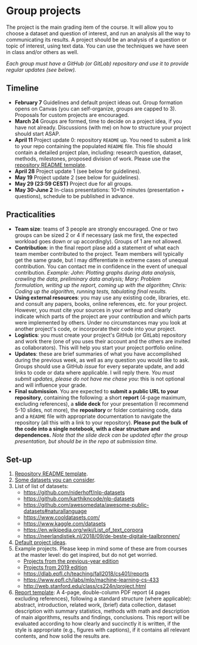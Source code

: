 # Group projects

The project is the main grading item of the course. It will allow you to choose a dataset and question of interest, and run an analysis all the way to communicating its results. A project should be an analysis of a question or topic of interest, using text data. You can use the techniques we have seen in class and/or others as well. 

*Each group must have a GitHub (or GitLab) repository and use it to provide regular updates (see below).*

## Timeline

* **February 7** Guidelines and default project ideas out. Group formation opens on Canvas (you can self-organize, groups are capped to 3). Proposals for custom projects are encouraged.
* **March 24** Groups are formed, time to decide on a project idea, if you have not already. Discussions (with me) on how to structure your project should start ASAP.
* **April 11** Project update 0: repository `README` up. You need to submit a link to your repo containing the populated `README` file. This file should contain a detailed project plan, including: research question, dataset, methods, milestones, proposed division of work. Please use the [repository README template](README_template.md).
* **April 28** Project update 1 (see below for guidelines).
* **May 19** Project update 2 (see below for guidelines).
* **May 29 (23:59 CEST)** Project due for all groups.
* **May 30-June 2** In-class presentations: 10+10 minutes (presentation + questions), schedule to be published in advance.

## Practicalities

* **Team size**: teams of 3 people are strongly encouraged. One or two groups can be sized 2 or 4 if necessary (ask me first, the expected workload goes down or up accordingly). Groups of 1 are not allowed.
* **Contribution**: in the final report plase add a statement of what each team member contributed to the project. Team members will typically get the same grade, but I may differentiate in extreme cases of unequal contribution. You can contact me in confidence in the event of unequal contribution.
*Example: John: Plotting graphs during data analysis, crawling the data, preliminary data analysis; Mary: Problem formulation, writing up the report, coming up with the algorithm; Chris: Coding up the algorithm, running tests, tabulating final results.*
* **Using external resources**: you may use any existing code, libraries, etc. and consult any papers, books, online references, etc. for your project. However, you must cite your sources in your writeup and clearly indicate which parts of the project are your contribution and which parts were implemented by others. Under no circumstances may you look at another project's code, or incorporate their code into your project.
* **Logistics**: you must create your project's GitHub (or GitLab) repository and work there (one of you uses their account and the others are invited as collaborators). This will help you start your project portfolio online.
* **Updates**: these are brief summaries of what you have accomplished during the previous week, as well as any question you would like to ask. Groups should use a GitHub *issue* for every separate update, and add links to code or data where applicable. I will reply there. *You must submit updates, please do not have me chase you*: this is not optional and will influence your grade.
* **Final submission**. You are expected to **submit a public URL to your repository**, containing the following: a short **report** (4-page maximum, excluding references), a **slide deck** for your presentation (I recommend 5-10 slides, not more), the **repository** or folder containing code, data and a `README` file with appropriate documentation to navigate the repository (all this with a link to your repository). **Please put the bulk of the code into a single notebook, with a clear structure and dependences.** *Note that the slide deck can be updated after the group presentation, but should be in the repo at submission time.*

## Set-up

1. [Repository README template](README_template.md).
2. [Some datasets you can consider](https://docs.google.com/spreadsheets/d/1DxHczqrAxlip1mA51BYSpygUrrNpiB1CaV3eiUC0DBs/edit?usp=sharing).
3. List of list of datasets:
    * https://github.com/niderhoff/nlp-datasets
    * https://github.com/karthikncode/nlp-datasets
    * https://github.com/awesomedata/awesome-public-datasets#naturallanguage
    * https://www.cooldatasets.com/
    * https://www.kaggle.com/datasets
    * https://en.wikipedia.org/wiki/List_of_text_corpora
    * https://neerlandistiek.nl/2018/09/de-beste-digitale-taalbronnen/
4. [Default project ideas](default_project_ideas.md).
5. Example projects. Please keep in mind some of these are from courses at the master level: do get inspired, but do not get worried.
    * [Projects from the previous-year edition](https://github.com/Giovanni1085/AUC_TMCI_2021)
    * [Projects from 2019 edition](https://github.com/Giovanni1085/AUC_TMCI_2019)
    * https://dlab.epfl.ch/teaching/fall2018/cs401/reports
    * https://www.epfl.ch/labs/mlo/machine-learning-cs-433
    * http://web.stanford.edu/class/cs224n/project.html
6. [Report template](report/): A 4-page, double-column PDF report (4 pages excluding references), following a standard structure (where applicable): abstract, introduction, related work, (brief) data collection, dataset description with summary statistics, methods with math and description of main algorithms, results and findings, conclusions. This report will be evaluated according to how clearly and succinctly it is written, if the style is appropriate (e.g., figures with captions), if it contains all relevant contents, and how solid the results are.

